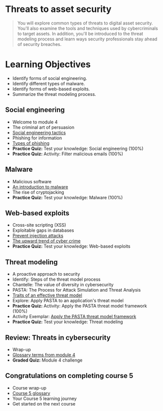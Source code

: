 # Threats to asset security
> You will explore common types of threats to digital asset security. You'll also examine the tools and techniques used by cybercriminals to target assets. In addition, you'll be introduced to the threat modeling process and learn ways security professionals stay ahead of security breaches.

# Learning Objectives
- Identify forms of social engineering.
- Identify different types of malware.
- Identify forms of web-based exploits.
- Summarize the threat modeling process.

## Social engineering
- Welcome to module 4
- The criminal art of persuasion
- [Social engineering tactics](https://github.com/KailaniBailey/Google-Cybersecurity-Professional-Certificate/tree/main/Course%205:%20Assets,%20Threats,%20and%20Vulnerabilities/Week%204:%20Threats%20to%20asset%20security/Social%20engineering%20tactics)
- Phishing for information
- [Types of phishing](https://github.com/KailaniBailey/Google-Cybersecurity-Professional-Certificate/tree/main/Course%205:%20Assets,%20Threats,%20and%20Vulnerabilities/Week%204:%20Threats%20to%20asset%20security/Types%20of%20phishing)
- **Practice Quiz:** Test your knowledge: Social engineering (100%)
- **Practice Quiz:** Activity: Filter malicious emails (100%)
## Malware
- Malicious software
- [An introduction to malware](https://github.com/KailaniBailey/Google-Cybersecurity-Professional-Certificate/tree/main/Course%205:%20Assets,%20Threats,%20and%20Vulnerabilities/Week%204:%20Threats%20to%20asset%20security/An%20introduction%20to%20malware)
- The rise of cryptojacking
- **Practice Quiz:** Test your knowledge: Malware (100%)
## Web-based exploits
- Cross-site scripting (XSS)
- Exploitable gaps in databases
- [Prevent injection attacks](https://github.com/KailaniBailey/Google-Cybersecurity-Professional-Certificate/tree/main/Course%205%3A%20Assets%2C%20Threats%2C%20and%20Vulnerabilities/Week%204%3A%20Threats%20to%20asset%20security/Prevent%20injection%20attacks)
- [The upward trend of cyber crime](https://github.com/KailaniBailey/Google-Cybersecurity-Professional-Certificate/tree/main/Course%205:%20Assets,%20Threats,%20and%20Vulnerabilities/Week%204:%20Threats%20to%20asset%20security/The%20upward%20trend%20of%20cyber%20crime)
- **Practice Quiz:** Test your knowledge: Web-based exploits
## Threat modeling
- A proactive approach to security
- Identify: Steps of the threat model process
- Chantelle: The value of diversity in cybersecurity
- PASTA: The Process for Attack Simulation and Threat Analysis
- [Traits of an effective threat model](https://github.com/KailaniBailey/Google-Cybersecurity-Professional-Certificate/tree/main/Course%205:%20Assets,%20Threats,%20and%20Vulnerabilities/Week%204:%20Threats%20to%20asset%20security/Traits%20of%20an%20effective%20threat%20model)
- Explore: Apply PASTA to an application's threat model
- **Practice Quiz:** Activity: Apply the PASTA threat model framework (100%)
- Activity Exemplar: [Apply the PASTA threat model framework](https://github.com/KailaniBailey/Google-Cybersecurity-Professional-Certificate/blob/main/Course%205%3A%20Assets%2C%20Threats%2C%20and%20Vulnerabilities/Week%204%3A%20Threats%20to%20asset%20security/PASTA%20worksheet%20exemplar.pdf)
- **Practice Quiz:** Test your knowledge: Threat modeling
## Review: Threats in cybersecurity
- Wrap-up
- [Glossary terms from module 4](https://github.com/KailaniBailey/Google-Cybersecurity-Professional-Certificate/tree/main/Course%205:%20Assets,%20Threats,%20and%20Vulnerabilities/Week%204:%20Threats%20to%20asset%20security/Glossary%20terms%20from%20module%204)
- **Graded Quiz:** Module 4 challenge
## Congratulations on completing course 5
- Course wrap-up
- [Course 5 glossary](https://github.com/KailaniBailey/Google-Cybersecurity-Professional-Certificate/blob/main/Course%205%3A%20Assets%2C%20Threats%2C%20and%20Vulnerabilities/Week%204%3A%20Threats%20to%20asset%20security/Course%205%20glossary.pdf)
- Your Course 5 learning journey
- Get started on the next course
